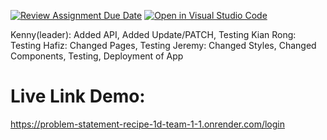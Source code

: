 [![Review Assignment Due Date](https://classroom.github.com/assets/deadline-readme-button-22041afd0340ce965d47ae6ef1cefeee28c7c493a6346c4f15d667ab976d596c.svg)](https://classroom.github.com/a/nU6LtIQR)
[![Open in Visual Studio Code](https://classroom.github.com/assets/open-in-vscode-2e0aaae1b6195c2367325f4f02e2d04e9abb55f0b24a779b69b11b9e10269abc.svg)](https://classroom.github.com/online_ide?assignment_repo_id=18111656&assignment_repo_type=AssignmentRepo)

Kenny(leader): Added API, Added Update/PATCH, Testing
Kian Rong: Testing
Hafiz: Changed Pages, Testing
Jeremy: Changed Styles, Changed Components, Testing, Deployment of App

# Live Link Demo:
https://problem-statement-recipe-1d-team-1-1.onrender.com/login